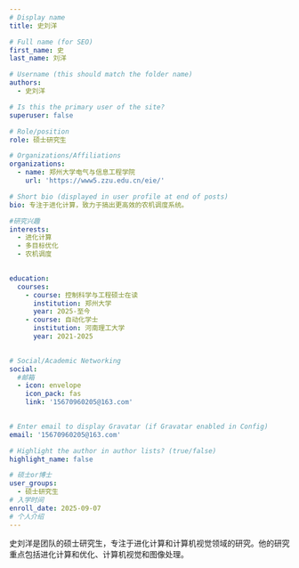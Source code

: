 ```yaml
---
# Display name
title: 史刘洋

# Full name (for SEO)
first_name: 史
last_name: 刘洋

# Username (this should match the folder name)
authors:
  - 史刘洋

# Is this the primary user of the site?
superuser: false

# Role/position
role: 硕士研究生

# Organizations/Affiliations
organizations:
  - name: 郑州大学电气与信息工程学院
    url: 'https://www5.zzu.edu.cn/eie/'

# Short bio (displayed in user profile at end of posts)
bio: 专注于进化计算，致力于搞出更高效的农机调度系统。

#研究兴趣
interests:
  - 进化计算
  - 多目标优化
  - 农机调度
  

education:
  courses:
    - course: 控制科学与工程硕士在读
      institution: 郑州大学
      year: 2025-至今
    - course: 自动化学士
      institution: 河南理工大学
      year: 2021-2025
   

# Social/Academic Networking
social:
  #邮箱
  - icon: envelope
    icon_pack: fas
    link: '15670960205@163.com'
  

# Enter email to display Gravatar (if Gravatar enabled in Config)
email: '15670960205@163.com'

# Highlight the author in author lists? (true/false)
highlight_name: false

# 硕士or博士
user_groups:
  - 硕士研究生
# 入学时间
enroll_date: 2025-09-07
# 个人介绍
---
```

史刘洋是团队的硕士研究生，专注于进化计算和计算机视觉领域的研究。他的研究重点包括进化计算和优化、计算机视觉和图像处理。
